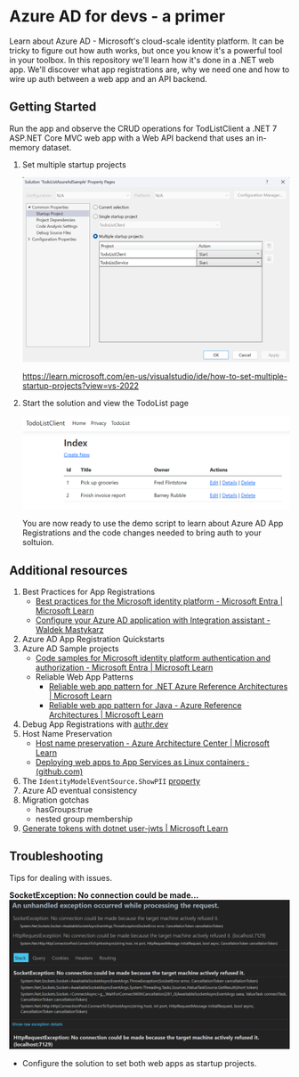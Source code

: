 # Azure AD for devs - a primer
Learn about Azure AD - Microsoft's cloud-scale identity platform. It can be tricky to figure out how auth works, but once you know it's a powerful tool in your toolbox. In this repository we'll learn how it's done in a .NET web app. We'll discover what app registrations are, why we need one and how to wire up auth between a web app and an API backend.

## Getting Started
Run the app and observe the CRUD operations for TodListClient a .NET 7 ASP.NET Core MVC web app with a Web API backend that uses an in-memory dataset.

1. Set multiple startup projects

    ![#image showing that two start up projects should be selected](./docs/images/SetMultipleStartupProjects.png)

    https://learn.microsoft.com/en-us/visualstudio/ide/how-to-set-multiple-startup-projects?view=vs-2022

1. Start the solution and view the TodoList page

    ![#image of the todolist page](./docs/images/ImageOfTheTodoListPage.png)

    You are now ready to use the demo script to learn about Azure AD App Registrations and the code changes needed to bring auth to your soltuion.


## Additional resources

1. Best Practices for App Registrations
   - [Best practices for the Microsoft identity platform - Microsoft Entra | Microsoft Learn](https://learn.microsoft.com/azure/active-directory/develop/identity-platform-integration-checklist)
   - [Configure your Azure AD application with Integration assistant - Waldek Mastykarz](https://blog.mastykarz.nl/configure-azure-ad-application-integration-assistant/)
1. Azure AD App Registration Quickstarts
1. Azure AD Sample projects
   - [Code samples for Microsoft identity platform authentication and authorization - Microsoft Entra | Microsoft Learn](https://learn.microsoft.com/azure/active-directory/develop/sample-v2-code?tabs=apptype)
   - Reliable Web App Patterns
      - [Reliable web app pattern for .NET Azure Reference Architectures | Microsoft Learn](https://learn.microsoft.com/en-us/azure/architecture/web-apps/guides/reliable-web-app/dotnet/plan-implementation)
      - [Reliable web app pattern for Java - Azure Reference Architectures | Microsoft Learn](https://learn.microsoft.com/en-us/azure/architecture/web-apps/guides/reliable-web-app/java/plan-implementation)
1. Debug App Registrations with [authr.dev](https://authr.dev/)
1. Host Name Preservation
   <!-- don't do this
   https://github.com/Azure/reliable-web-app-pattern-dotnet/blob/3391894cb907df3971acd561af1ec83d0b4dca23/src/Relecloud.Web/Startup.cs#L202
   -->
   - [Host name preservation - Azure Architecture Center | Microsoft Learn](https://learn.microsoft.com/en-us/azure/architecture/best-practices/host-name-preservation)
   - [Deploying web apps to App Services as Linux containers · (github.com)](https://github.com/AzureAD/microsoft-identity-web/wiki/Deploying-Web-apps-to-App-services-as-Linux-containers)
1. The `IdentityModelEventSource.ShowPII` [property](https://github.com/AzureAD/azure-activedirectory-identitymodel-extensions-for-dotnet/wiki/PII)
1. Azure AD eventual consistency
1. Migration gotchas
   - hasGroups:true
   - nested group membership
1. [Generate tokens with dotnet user-jwts | Microsoft Learn](https://learn.microsoft.com/aspnet/core/security/authentication/jwt-authn?view=aspnetcore-7.0&tabs=windows)


## Troubleshooting
Tips for dealing with issues.

**SocketException: No connection could be made...**
![#image of runtime connection error](./docs/images/SocketExceptionNoConnectionCouldBeMade.png)

- Configure the solution to set both web apps as startup projects.
